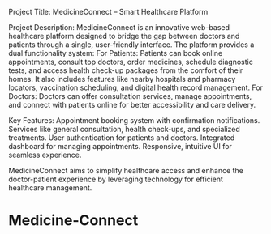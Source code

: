 Project Title: MedicineConnect – Smart Healthcare Platform

Project Description:
MedicineConnect is an innovative web-based healthcare platform designed to bridge the gap between doctors and patients through a single, user-friendly interface. The platform provides a dual functionality system:
For Patients:
Patients can book online appointments, consult top doctors, order medicines, schedule diagnostic tests, and access health check-up packages from the comfort of their homes. It also includes features like nearby hospitals and pharmacy locators, vaccination scheduling, and digital health record management.
For Doctors:
Doctors can offer consultation services, manage appointments, and connect with patients online for better accessibility and care delivery.

Key Features:
Appointment booking system with confirmation notifications.
Services like general consultation, health check-ups, and specialized treatments.
User authentication for patients and doctors.
Integrated dashboard for managing appointments.
Responsive, intuitive UI for seamless experience.

MedicineConnect aims to simplify healthcare access and enhance the doctor-patient experience by leveraging technology for efficient healthcare management.
# Medicine-Connect
